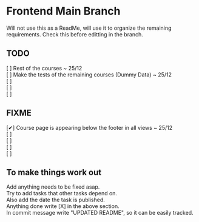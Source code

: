 # Frontend Main Branch
Will not use this as a ReadMe, will use it to organize the remaining requirements.
Check this before editting in the branch.

## TODO
  [ ] Rest of the courses ~ 25/12 <br />
  [ ] Make the tests of the remaining courses (Dummy Data) ~ 25/12 <br />
  [ ] <br />
  [ ] <br />
  [ ] <br />
## FIXME
  [✔] Course page is appearing below the footer in all views ~ 25/12 <br />
  [ ] <br />
  [ ] <br />
  [ ] <br />
  [ ] <br />
  
## To make things work out
Add anything needs to be fixed asap. <br />
Try to add tasks that other tasks depend on. <br />
Also add the date the task is published. <br />
Anything done write [X] in the above section. <br />
In commit message write "UPDATED README", so it can be easily tracked. <br />
